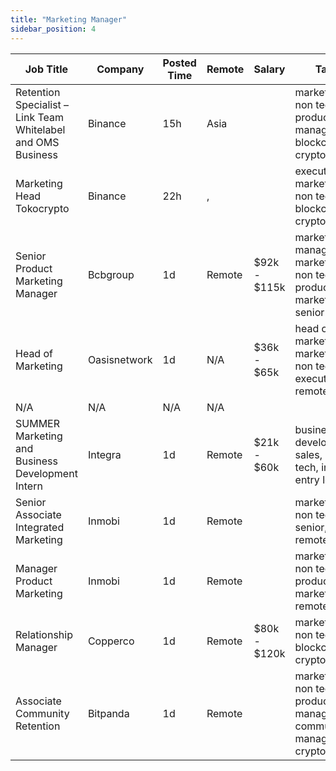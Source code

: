 ```yaml
---
title: "Marketing Manager"
sidebar_position: 4
---
```


| Job Title | Company | Posted Time | Remote | Salary | Tags | Apply Link |
|-----------|---------|-------------|--------|--------|------|------------|
| Retention Specialist – Link Team Whitelabel and OMS Business | Binance | 15h | Asia |  | marketing, non tech, product manager, blockchain, crypto | [Apply](https://web3.career/retention-specialist-link-team-whitelabel-and-oms-business-binance/137710) |
| Marketing Head Tokocrypto | Binance | 22h | , |  | executive, marketing, non tech, blockchain, crypto | [Apply](https://web3.career/marketing-head-tokocrypto-binance/137702) |
| Senior Product Marketing Manager | Bcbgroup | 1d | Remote | $92k - $115k | marketing manager, marketing, non tech, product marketing, senior | [Apply](https://web3.career/senior-product-marketing-manager-bcbgroup/135328) |
| Head of Marketing | Oasisnetwork | 1d | N/A | $36k - $65k | head of marketing, marketing, non tech, executive, remote | [Apply](https://web3.career/head-of-marketing-oasisnetwork/73767) |
| N/A | N/A | N/A | N/A |  |  | [Apply](https://web3.career/metana) |
| SUMMER Marketing and Business Development Intern | Integra | 1d | Remote | $21k - $60k | business development, sales, non tech, intern, entry level | [Apply](https://web3.career/summer-marketing-and-business-development-intern-integra/95750) |
| Senior Associate Integrated Marketing | Inmobi | 1d | Remote |  | marketing, non tech, senior, remote | [Apply](https://web3.career/senior-associate-integrated-marketing-inmobi/137663) |
| Manager Product Marketing | Inmobi | 1d | Remote |  | marketing, non tech, product marketing, remote | [Apply](https://web3.career/manager-product-marketing-inmobi/108140) |
| Relationship Manager | Copperco | 1d | Remote | $80k - $120k | marketing, non tech, blockchain, crypto, defi | [Apply](https://web3.career/relationship-manager-copperco/105562) |
| Associate Community Retention | Bitpanda | 1d | Remote |  | marketing, non tech, product manager, community manager, crypto | [Apply](https://web3.career/associate-community-retention-bitpanda/105554) |
